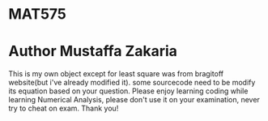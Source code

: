 # MAT575
# Author Mustaffa Zakaria
This is my own object except for least square was from bragitoff website(but i've already modified it).
some sourcecode need to be modify its equation based on your question.
Please enjoy learning coding while learning Numerical Analysis, please don't use it on your examination, never try to cheat on exam.
Thank you!
